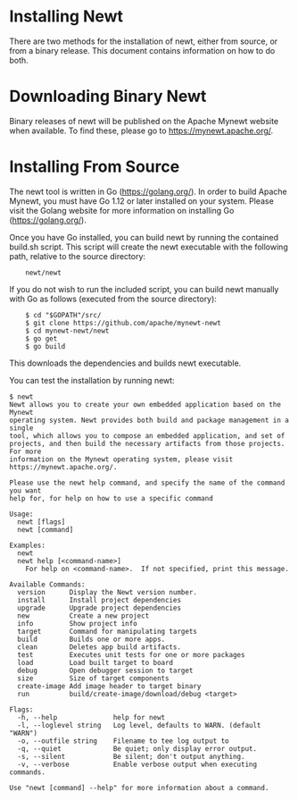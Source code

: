 # Installing Newt

There are two methods for the installation of newt, either from source, or
from a binary release.  This document contains information on how to do both.

# Downloading Binary Newt

Binary releases of newt will be published on the Apache Mynewt website
when available.  To find these, please go to https://mynewt.apache.org/.

# Installing From Source

The newt tool is written in Go (https://golang.org/).  In order to build Apache
Mynewt, you must have Go 1.12 or later installed on your system.  Please visit
the Golang website for more information on installing Go (https://golang.org/).

Once you have Go installed, you can build newt by running the contained
build.sh script.  This script will create the newt executable with the
following path, relative to the source directory:

```no-highlight
    newt/newt
```

If you do not wish to run the included script, you can build newt manually with Go as follows (executed from the source directory):

```no-highlight
    $ cd "$GOPATH"/src/
    $ git clone https://github.com/apache/mynewt-newt
    $ cd mynewt-newt/newt
    $ go get
    $ go build
```

This downloads the dependencies and builds newt executable.

You can test the installation by running newt:

```no-highlight
$ newt
Newt allows you to create your own embedded application based on the Mynewt
operating system. Newt provides both build and package management in a single
tool, which allows you to compose an embedded application, and set of
projects, and then build the necessary artifacts from those projects. For more
information on the Mynewt operating system, please visit
https://mynewt.apache.org/.

Please use the newt help command, and specify the name of the command you want
help for, for help on how to use a specific command

Usage:
  newt [flags]
  newt [command]

Examples:
  newt
  newt help [<command-name>]
    For help on <command-name>.  If not specified, print this message.

Available Commands:
  version      Display the Newt version number.
  install      Install project dependencies
  upgrade      Upgrade project dependencies
  new          Create a new project
  info         Show project info
  target       Command for manipulating targets
  build        Builds one or more apps.
  clean        Deletes app build artifacts.
  test         Executes unit tests for one or more packages
  load         Load built target to board
  debug        Open debugger session to target
  size         Size of target components
  create-image Add image header to target binary
  run          build/create-image/download/debug <target>

Flags:
  -h, --help              help for newt
  -l, --loglevel string   Log level, defaults to WARN. (default "WARN")
  -o, --outfile string    Filename to tee log output to
  -q, --quiet             Be quiet; only display error output.
  -s, --silent            Be silent; don't output anything.
  -v, --verbose           Enable verbose output when executing commands.

Use "newt [command] --help" for more information about a command.
```
